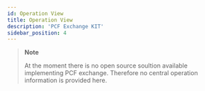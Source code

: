 ```yaml
---
id: Operation View
title: Operation View
description: 'PCF Exchange KIT'
sidebar_position: 4
---
```

>**Note**
>
> At the moment there is no open source soultion available implementing PCF exchange. Therefore no central operation information is provided here.